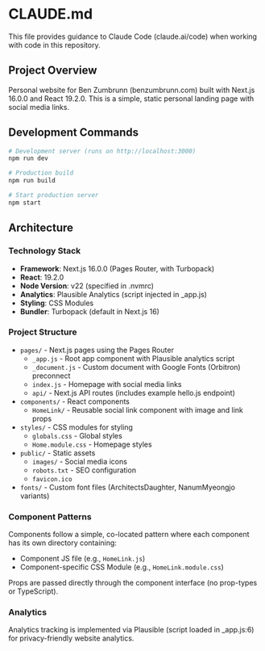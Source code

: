 # CLAUDE.md

This file provides guidance to Claude Code (claude.ai/code) when working with code in this repository.

## Project Overview

Personal website for Ben Zumbrunn (benzumbrunn.com) built with Next.js 16.0.0 and React 19.2.0. This is a simple, static personal landing page with social media links.

## Development Commands

```bash
# Development server (runs on http://localhost:3000)
npm run dev

# Production build
npm run build

# Start production server
npm start
```

## Architecture

### Technology Stack
- **Framework**: Next.js 16.0.0 (Pages Router, with Turbopack)
- **React**: 19.2.0
- **Node Version**: v22 (specified in .nvmrc)
- **Analytics**: Plausible Analytics (script injected in _app.js)
- **Styling**: CSS Modules
- **Bundler**: Turbopack (default in Next.js 16)

### Project Structure
- `pages/` - Next.js pages using the Pages Router
  - `_app.js` - Root app component with Plausible analytics script
  - `_document.js` - Custom document with Google Fonts (Orbitron) preconnect
  - `index.js` - Homepage with social media links
  - `api/` - Next.js API routes (includes example hello.js endpoint)
- `components/` - React components
  - `HomeLink/` - Reusable social link component with image and link props
- `styles/` - CSS modules for styling
  - `globals.css` - Global styles
  - `Home.module.css` - Homepage styles
- `public/` - Static assets
  - `images/` - Social media icons
  - `robots.txt` - SEO configuration
  - `favicon.ico`
- `fonts/` - Custom font files (ArchitectsDaughter, NanumMyeongjo variants)

### Component Patterns
Components follow a simple, co-located pattern where each component has its own directory containing:
- Component JS file (e.g., `HomeLink.js`)
- Component-specific CSS Module (e.g., `HomeLink.module.css`)

Props are passed directly through the component interface (no prop-types or TypeScript).

### Analytics
Analytics tracking is implemented via Plausible (script loaded in _app.js:6) for privacy-friendly website analytics.
